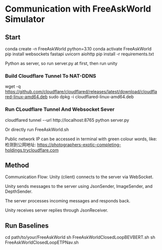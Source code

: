 # Communication with FreeAskWorld Simulator

## Start

conda create -n FreeAskWorld python=3.10
conda activate FreeAskWorld
pip install websockets fastapi uvicorn aiohttp
pip install -r requirements.txt


Python as server, so run server.py at first, then run unity

### Build Cloudflare Tunnel To NAT-DDNS
wget -q https://github.com/cloudflare/cloudflared/releases/latest/download/cloudflared-linux-amd64.deb
sudo dpkg -i cloudflared-linux-amd64.deb

### Run CLoudflare Tunnel And Websocket Sever
cloudflared tunnel --url http://localhost:8765
python server.py

Or directly run
FreeAskWorld.sh

Public network IP can be accessed in terminal with green colour words, like: 检测到公网地址: https://photographers-exotic-completing-holdings.trycloudflare.com

## Method
Communication Flow:
Unity (client) connects to the server via WebSocket.

Unity sends messages to the server using JsonSender, ImageSender, and DepthSender.

The server processes incoming messages and responds back.

Unity receives server replies through JsonReceiver.

## Run Baselines
cd path/to/your/FreeAskWorld
sh FreeAskWorldClosedLoopBEVBERT.sh
sh FreeAskWorldClosedLoopETPNav.sh